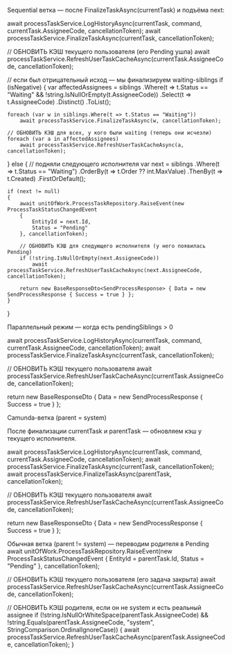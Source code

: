 Sequential ветка — после FinalizeTaskAsync(currentTask) и подъёма next:

await processTaskService.LogHistoryAsync(currentTask, command, currentTask.AssigneeCode, cancellationToken);
await processTaskService.FinalizeTaskAsync(currentTask, cancellationToken);

// ОБНОВИТЬ КЭШ текущего пользователя (его Pending ушла)
await processTaskService.RefreshUserTaskCacheAsync(currentTask.AssigneeCode, cancellationToken);

// если был отрицательный исход — мы финализируем waiting-siblings
if (isNegative)
{
    var affectedAssignees = siblings
        .Where(t => t.Status == "Waiting" && !string.IsNullOrEmpty(t.AssigneeCode))
        .Select(t => t.AssigneeCode)
        .Distinct()
        .ToList();

    foreach (var w in siblings.Where(t => t.Status == "Waiting"))
        await processTaskService.FinalizeTaskAsync(w, cancellationToken);

    // ОБНОВИТЬ КЭШ для всех, у кого были waiting (теперь они исчезли)
    foreach (var a in affectedAssignees)
        await processTaskService.RefreshUserTaskCacheAsync(a, cancellationToken);
}
else
{
    // подняли следующего исполнителя
    var next = siblings
        .Where(t => t.Status == "Waiting")
        .OrderBy(t => t.Order ?? int.MaxValue)
        .ThenBy(t => t.Created)
        .FirstOrDefault();

    if (next != null)
    {
        await unitOfWork.ProcessTaskRepository.RaiseEvent(new ProcessTaskStatusChangedEvent
        {
            EntityId = next.Id,
            Status = "Pending"
        }, cancellationToken);

        // ОБНОВИТЬ КЭШ для следующего исполнителя (у него появилась Pending)
        if (!string.IsNullOrEmpty(next.AssigneeCode))
            await processTaskService.RefreshUserTaskCacheAsync(next.AssigneeCode, cancellationToken);

        return new BaseResponseDto<SendProcessResponse> { Data = new SendProcessResponse { Success = true } };
    }
}




Параллельный режим — когда есть pendingSiblings > 0

await processTaskService.LogHistoryAsync(currentTask, command, currentTask.AssigneeCode, cancellationToken);
await processTaskService.FinalizeTaskAsync(currentTask, cancellationToken);

// ОБНОВИТЬ КЭШ текущего пользователя
await processTaskService.RefreshUserTaskCacheAsync(currentTask.AssigneeCode, cancellationToken);

return new BaseResponseDto<SendProcessResponse> { Data = new SendProcessResponse { Success = true } };

Camunda-ветка (parent = system)

После финализации currentTask и parentTask — обновляем кэш у текущего исполнителя.

await processTaskService.LogHistoryAsync(currentTask, command, currentTask.AssigneeCode, cancellationToken);
await processTaskService.FinalizeTaskAsync(currentTask, cancellationToken);
await processTaskService.FinalizeTaskAsync(parentTask, cancellationToken);

// ОБНОВИТЬ КЭШ текущего пользователя
await processTaskService.RefreshUserTaskCacheAsync(currentTask.AssigneeCode, cancellationToken);

return new BaseResponseDto<SendProcessResponse> { Data = new SendProcessResponse { Success = true } };


Обычная ветка (parent != system) — переводим родителя в Pending
await unitOfWork.ProcessTaskRepository.RaiseEvent(new ProcessTaskStatusChangedEvent
{
    EntityId = parentTask.Id,
    Status = "Pending"
}, cancellationToken);

// ОБНОВИТЬ КЭШ текущего пользователя (его задача закрыта)
await processTaskService.RefreshUserTaskCacheAsync(currentTask.AssigneeCode, cancellationToken);

// ОБНОВИТЬ КЭШ родителя, если он не system и есть реальный assignee
if (!string.IsNullOrWhiteSpace(parentTask.AssigneeCode) &&
    !string.Equals(parentTask.AssigneeCode, "system", StringComparison.OrdinalIgnoreCase))
{
    await processTaskService.RefreshUserTaskCacheAsync(parentTask.AssigneeCode, cancellationToken);
}
